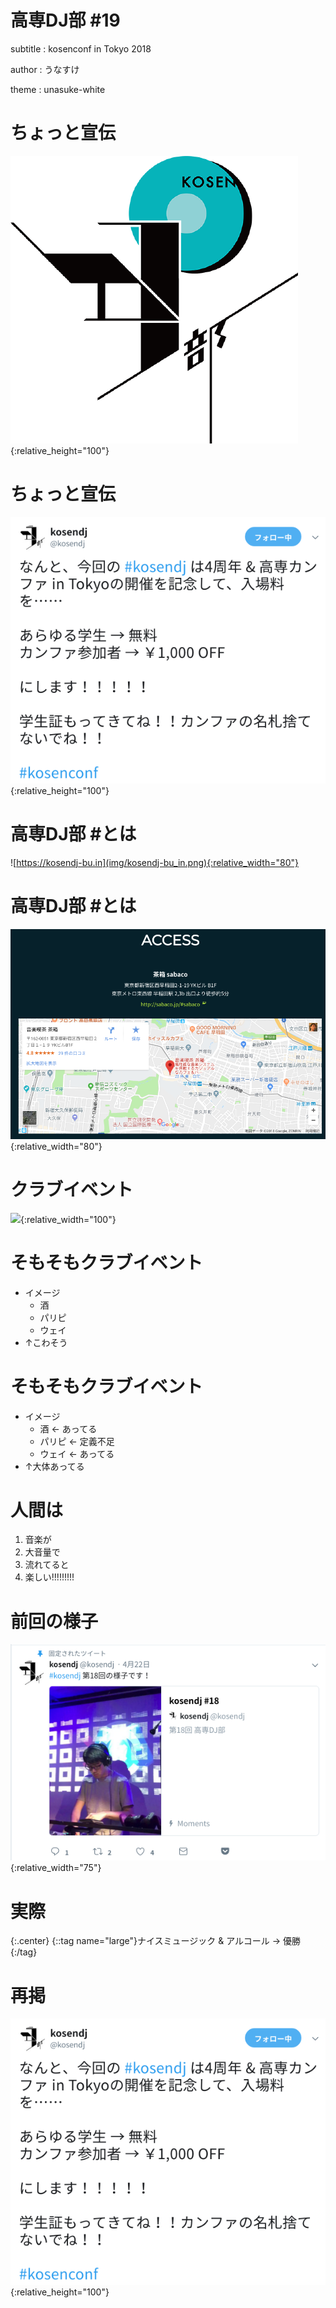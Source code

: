 # 高専DJ部 #19
subtitle
: kosenconf in Tokyo 2018

author
: うなすけ

theme
: unasuke-white

# ちょっと宣伝
![](img/kosendj-bu.png){:relative_height="100"}

# ちょっと宣伝
![](img/kosendj_tweet.png){:relative_height="100"}

# 高専DJ部 #とは
![https://kosendj-bu.in](img/kosendj-bu_in.png){:relative_width="80"}

# 高専DJ部 #とは
![access](img/kosendj-bu-location.png){:relative_width="80"}

# クラブイベント
![](https://moon.publicdomainq.net/201805/19o/publicdomainq-0022208ezqrwc.jpg){:relative_width="100"}

# そもそもクラブイベント
- イメージ
  - 酒
  - パリピ
  - ウェイ
- ↑こわそう


# そもそもクラブイベント
- イメージ
  - 酒 ← あってる
  - パリピ ← 定義不足
  - ウェイ ← あってる
- ↑大体あってる

# 人間は
1. 音楽が
1. 大音量で
1. 流れてると
1. 楽しい!!!!!!!!!

# 前回の様子
![@kosendj](img/kosendj-bu-18th.png){:relative_width="75"}

# 実際

{:.center}
{::tag name="large"}ナイスミュージック & アルコール → 優勝{:/tag}

# 再掲
![](img/kosendj_tweet.png){:relative_height="100"}
